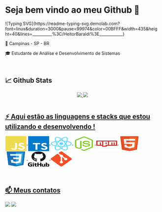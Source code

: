 
<h1>Seja bem vindo ao meu Github 👋</h1>
![Typing SVG](https://readme-typing-svg.demolab.com?font=linux&duration=3000&pause=99974&color=00BFFF&width=435&height=40&lines=__________%3C/HeitorBaraldi%3E____________)
<p>📌 Campinas - SP - BR </p>
<p>🎓 Estudante de Análise e Desenvolvimento de Sistemas </p>
</br>
<h2>📈 Github Stats</h2>
<div align="center">
  <a href="https://github.com/HeitorBaraldi">
  <img height="200em" src="https://github-readme-stats.vercel.app/api?username=HeitorBaraldi&show_icons=true&theme=gruvbox&include_all_commits=true&count_private=true"/>
  <img height="200em" src="https://github-readme-stats.vercel.app/api/top-langs/?username=HeitorBaraldi&layout=compact&langs_count=7&theme=gruvbox"/>
</div>
</br>
<h2> ⚡ Aqui estão as linguagens e stacks que estou utilizando e desenvolvendo ! </h2>
<div style="display: inline_block">
  <img align="center" alt="Heitor-Js" height="50" width="70" src="https://raw.githubusercontent.com/devicons/devicon/master/icons/javascript/javascript-plain.svg">
  <img align="center" alt="Heitor-Ts" height="50" width="70" src="https://raw.githubusercontent.com/devicons/devicon/master/icons/typescript/typescript-plain.svg">
  <img align="center" alt="Heitor-React" height="50" width="70" src="https://raw.githubusercontent.com/devicons/devicon/master/icons/react/react-original.svg">
  <img align="center" alt="Heitor-Node" height="50" width="70" src="https://raw.githubusercontent.com/devicons/devicon/master/icons/nodejs/nodejs-original.svg">
  <img align="center" alt="Heitor-CSS" height="50" width="70" src="https://raw.githubusercontent.com/devicons/devicon/master/icons/npm/npm-original-wordmark.svg">
  <img align="center" alt="Heitor-HTML" height="50" width="70" src="https://raw.githubusercontent.com/devicons/devicon/master/icons/html5/html5-original.svg">
  <img align="center" alt="Heitor-CSS" height="50" width="70" src="https://raw.githubusercontent.com/devicons/devicon/master/icons/css3/css3-original.svg">
  <img align="center" alt="Heitor-CSS" height="50" width="70" src="https://raw.githubusercontent.com/devicons/devicon/master/icons/github/github-original-wordmark.svg">
  <img align="center" alt="Heitor-CSS" height="50" width="70" src="https://raw.githubusercontent.com/devicons/devicon/master/icons/git/git-original.svg">
</div>
</br>
</br>
<h2>📫 Meus contatos </h2>
<div>
   <a href = "mailto:carlos.hgb88@gmail.com"><img src="https://img.shields.io/badge/-Gmail-%23333?style=for-the-badge&logo=gmail&logoColor=white" target="_blank"></a>
   <a href="https://www.linkedin.com/in/https://www.linkedin.com/in/carlos-heitor-gobbi-baraldi-73083a71/" target="_blank"><img src="https://img.shields.io/badge/-LinkedIn-%230077B5?style=for-the-badge&logo=linkedin&logoColor=white" target="_blank"></a>
</div>


